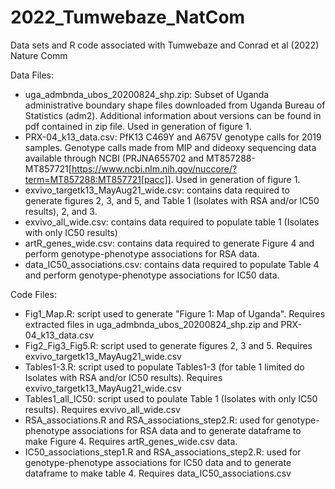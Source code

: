# 2022_Tumwebaze_NatCom
Data sets and R code associated with Tumwebaze and Conrad et al (2022) Nature Comm

Data Files:
- uga_admbnda_ubos_20200824_shp.zip: Subset of Uganda administrative boundary shape files downloaded from Uganda Bureau of Statistics (adm2). Additional information about versions can be found in pdf contained in zip file. Used in generation of figure 1.
- PRX-04_k13_data.csv: PfK13 C469Y and A675V genotype calls for 2019 samples. Genotype calls made from MIP and dideoxy sequencing data available through NCBI (PRJNA655702 and MT857288-MT857721[https://www.ncbi.nlm.nih.gov/nuccore/?term=MT857288:MT857721[pacc]]. Used in generation of figure 1.
- exvivo_targetk13_MayAug21_wide.csv: contains data required to generate figures 2, 3, and 5, and Table 1 (Isolates with RSA and/or IC50 results), 2, and 3. 
- exvivo_all_wide.csv: contains data required to populate table 1 (Isolates with only IC50 results)
- artR_genes_wide.csv: contains data required to generate Figure 4 and perform genotype-phenotype associations for RSA data.
- data_IC50_associations.csv: contains data required to populate Table 4 and perform genotype-phenotype associations for IC50 data.

Code Files:
- Fig1_Map.R: script used to generate "Figure 1: Map of Uganda". Requires extracted files in uga_admbnda_ubos_20200824_shp.zip and PRX-04_k13_data.csv
- Fig2_Fig3_Fig5.R: script used to generate figures 2, 3 and 5. Requires exvivo_targetk13_MayAug21_wide.csv
- Tables1-3.R: script used to populate Tables1-3 (for table 1 limited do Isolates with RSA and/or IC50 results). Requires exvivo_targetk13_MayAug21_wide.csv 
- Tables1_all_IC50: script used to poulate Table 1 (Isolates with only IC50 results). Requires exvivo_all_wide.csv
- RSA_associations.R and RSA_associations_step2.R: used for genotype-phenotype associations for RSA data and to generate dataframe to make Figure 4. Requires artR_genes_wide.csv data.
- IC50_associations_step1.R and RSA_associations_step2.R: used for genotype-phenotype associations for IC50 data and to generate dataframe to make table 4. Requires data_IC50_associations.csv
